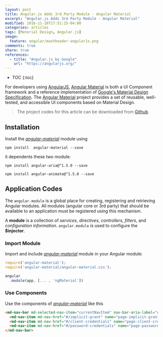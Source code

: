 ```yaml
---
layout: post
title: Angular.js Adds 3rd Party Module - Angular Material
excerpt: "Angular.js Adds 3rd Party Module - Angular Material"
modified: 2016-11-28T17:51:25-04:00
categories: articles
tags: [Material Design, Angular.js]
image:
  feature: angular/mashheader-angular1x.png
comments: true
share: true
references:
  - title: "Angular.js by Google"
    url: "https://angularjs.org/"
---
```


* TOC
{:toc}

For developers using [AngularJS][angular1], [Angular Material][angular-material] is both a UI Component framework and a reference implementation of [Google's Material Design Specification][google-material]. The [Angular Material][angular-material] project provides a set of reusable, well-tested, and accessible UI components based on Material Design.

> The project codes for this article can be downloaded from [Github][github-project].

## Installation

Install the [*angular-material*][angular-material] module using

`npm install  angular-material --save`

it dependents these two module:

`npm install angular-aria@^1.5.0 --save`

`npm install angular-animate@^1.5.0 --save`

## Application Codes

The `angular.module` is a global place for creating, registering and retrieving Angular modules. All modules (angular core or 3rd party) that should be available to an application must be registered using this mechanism.

A **module** is a collection of *services*, *directives*, *controllers*, *filters*, and *configuration information*. `angular.module` is used to configure the **$injector**.

### Import Module

Import and include [*angular-material*][angular-material] module in your Angular module:

```javascript
require('angular-material');
require('angular-material/angular-material.css');

angular
  .module(app, [... , 'ngMaterial'])
```

### Use Components

Use the components of [*angular-material*][angular-material] like this

```html
<md-nav-bar md-selected-nav-item="currentNavItem" nav-bar-aria-label="navigation links">
  <md-nav-item md-nav-href="#/implicit-grant" name="page-implicit-grant">Implicit Grant</md-nav-item>
  <md-nav-item md-nav-href="#/client-credentials" name="page-client-credentials">Client Credentials</md-nav-item>
  <md-nav-item md-nav-href="#/password-credentials" name="page-password-credentials">Password Credentials</md-nav-item>
</md-nav-bar>
```


[angular1]:https://angularjs.org/
[angular-material]:https://material.angularjs.org/latest/
[google-material]:https://material.google.com/

[angular-directive]:https://docs.angularjs.org/guide/directive
[angular-component]:https://docs.angularjs.org/guide/component
[angular-databinding]:https://docs.angularjs.org/guide/databinding
[angular-services]:https://docs.angularjs.org/guide/services
[angular-di]:https://docs.angularjs.org/guide/di

[github-project]:https://github.com/anypossiblew/hcp-cf-digital-account/tree/angular-material/yaas-angular-app
